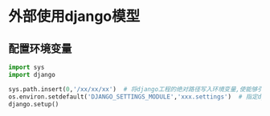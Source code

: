 # 外部使用django模型



## 配置环境变量

```python
import sys
import django

sys.path.insert(0,'/xx/xx/xx')  # 将django工程的绝对路径写入环境变量,使能够引用django工程内的包
os.environ.setdefault('DJANGO_SETTINGS_MODULE','xxx.settings')  # 指定django环境，让django知道使用哪个配置文件
django.setup() 
```

